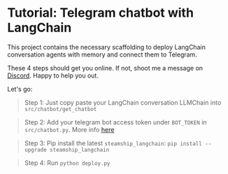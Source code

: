 # Tutorial: Telegram chatbot with LangChain 

This project contains the necessary scaffolding to deploy LangChain conversation agents with memory and connect them to Telegram.

These 4 steps should get you online. If not, shoot me a message on [Discord](https://steamship.com/discord). Happy to help you out. 


Let's go: 

> Step 1: Just copy paste your LangChain conversation LLMChain into `src/chatbot/get_chatbot`


> Step 2: Add your telegram bot access token under `BOT_TOKEN` in `src/chatbot.py`. More info [here](docs/register-telegram-bot.md)


> Step 3: Pip install the latest `steamship_langchain`: `pip install --upgrade steamship_langchain`


> Step 4: Run `python deploy.py`
